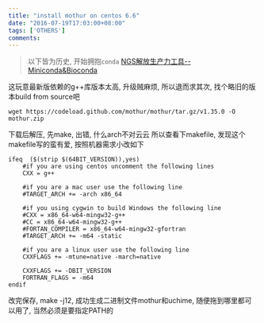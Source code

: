 ```yaml
---
title: "install mothur on centos 6.6"
date: "2016-07-19T17:03:00+08:00"
tags: ['OTHERS']
comments: 
---
```



> 以下皆为历史, 开始拥抱`conda`
[NGS解放生产力工具--Miniconda&Bioconda](http://0ne.farbox.com/post/ngs/ngsjie-fang-sheng-chan-li-gong-ju-miniconda-bioconda)

这玩意最新版依赖的g++库版本太高, 升级贼麻烦, 所以退而求其次, 找个略旧的版本build from source吧

`wget https://codeload.github.com/mothur/mothur/tar.gz/v1.35.0 -O mothur.zip`

下载后解压, 先make, 出错, 什么arch不对云云
所以查看下makefile, 发现这个makefile写的蛮有爱, 按照机器需求小改如下
```
ifeq  ($(strip $(64BIT_VERSION)),yes)
    #if you are using centos uncomment the following lines
    CXX = g++

    #if you are a mac user use the following line
    #TARGET_ARCH += -arch x86_64

    #if you using cygwin to build Windows the following line
    #CXX = x86_64-w64-mingw32-g++
    #CC = x86_64-w64-mingw32-g++
    #FORTAN_COMPILER = x86_64-w64-mingw32-gfortran
    #TARGET_ARCH += -m64 -static

    #if you are a linux user use the following line
    CXXFLAGS += -mtune=native -march=native

    CXXFLAGS += -DBIT_VERSION
    FORTRAN_FLAGS = -m64
endif
```
改完保存, make -j12, 成功生成二进制文件mothur和uchime, 随便拖到哪里都可以用了, 当然必须是要指定PATH的